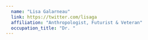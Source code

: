 ```yaml
---
  name: "Lisa Galarneau"
  link: https://twitter.com/lisaga
  affiliation: "Anthropologist, Futurist & Veteran"
  occupation_title: "Dr. "
---
```

